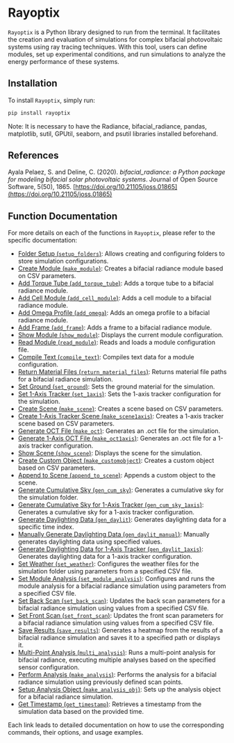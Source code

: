 # Rayoptix

`Rayoptix` is a Python library designed to run from the terminal. It facilitates the creation and evaluation of simulations for complex bifacial photovoltaic systems using ray tracing techniques. With this tool, users can define modules, set up experimental conditions, and run simulations to analyze the energy performance of these systems.

## Installation

To install `Rayoptix`, simply run:

```bash
pip install rayoptix
```
Note: It is necessary to have the Radiance, bifacial_radiance, pandas, matplotlib, sutil, GPUtil, seaborn, and psutil libraries installed beforehand.

## References

Ayala Pelaez, S. and Deline, C. (2020). *bifacial_radiance: a Python package for modeling bifacial solar photovoltaic systems*. Journal of Open Source Software, 5(50), 1865. [https://doi.org/10.21105/joss.01865](https://doi.org/10.21105/joss.01865)

## Function Documentation

For more details on each of the functions in `Rayoptix`, please refer to the specific documentation:

- [Folder Setup (`setup_folders`)](https://github.com/Daval03/CE-114-rayoptix/blob/main/docs/setup_folders.md): Allows creating and configuring folders to store simulation configurations.
- [Create Module (`make_module`)](https://github.com/Daval03/CE-114-rayoptix/blob/main/docs/make_module.md): Creates a bifacial radiance module based on CSV parameters.
- [Add Torque Tube (`add_torque_tube`)](https://github.com/Daval03/CE-114-rayoptix/blob/main/docs/add_torque_tube.md): Adds a torque tube to a bifacial radiance module.
- [Add Cell Module (`add_cell_module`)](https://github.com/Daval03/CE-114-rayoptix/blob/main/docs/add_cell_module.md): Adds a cell module to a bifacial radiance module.
- [Add Omega Profile (`add_omega`)](https://github.com/Daval03/CE-114-rayoptix/blob/main/docs/add_omega.md): Adds an omega profile to a bifacial radiance module.
- [Add Frame (`add_frame`)](https://github.com/Daval03/CE-114-rayoptix/blob/main/docs/add_frame.md): Adds a frame to a bifacial radiance module.
- [Show Module (`show_module`)](https://github.com/Daval03/CE-114-rayoptix/blob/main/docs/show_module.md): Displays the current module configuration.
- [Read Module (`read_module`)](https://github.com/Daval03/CE-114-rayoptix/blob/main/docs/read_module.md): Reads and loads a module configuration file.
- [Compile Text (`compile_text`)](https://github.com/Daval03/CE-114-rayoptix/blob/main/docs/compile_text.md): Compiles text data for a module configuration.
- [Return Material Files (`return_material_files`)](https://github.com/Daval03/CE-114-rayoptix/blob/main/docs/return_material_files.md): Returns material file paths for a bifacial radiance simulation.
- [Set Ground (`set_ground`)](https://github.com/Daval03/CE-114-rayoptix/blob/main/docs/set_ground.md): Sets the ground material for the simulation.
- [Set 1-Axis Tracker (`set_1axis`)](https://github.com/Daval03/CE-114-rayoptix/blob/main/docs/set_1axis.md): Sets the 1-axis tracker configuration for the simulation.
- [Create Scene (`make_scene`)](https://github.com/Daval03/CE-114-rayoptix/blob/main/docs/make_scene.md): Creates a scene based on CSV parameters.
- [Create 1-Axis Tracker Scene (`make_scene1axis`)](https://github.com/Daval03/CE-114-rayoptix/blob/main/docs/make_scene1axis.md): Creates a 1-axis tracker scene based on CSV parameters.
- [Generate OCT File (`make_oct`)](https://github.com/Daval03/CE-114-rayoptix/blob/main/docs/make_oct.md): Generates an .oct file for the simulation.
- [Generate 1-Axis OCT File (`make_oct1axis`)](https://github.com/Daval03/CE-114-rayoptix/blob/main/docs/make_oct1axis.md): Generates an .oct file for a 1-axis tracker configuration.
- [Show Scene (`show_scene`)](https://github.com/Daval03/CE-114-rayoptix/blob/main/docs/show_scene.md): Displays the scene for the simulation.
- [Create Custom Object (`make_customobject`)](https://github.com/Daval03/CE-114-rayoptix/blob/main/docs/make_customobject.md): Creates a custom object based on CSV parameters.
- [Append to Scene (`append_to_scene`)](https://github.com/Daval03/CE-114-rayoptix/blob/main/docs/append_to_scene.md): Appends a custom object to the scene.
- [Generate Cumulative Sky (`gen_cum_sky`)](https://github.com/Daval03/CE-114-rayoptix/blob/main/docs/gen_cum_sky.md): Generates a cumulative sky for the simulation folder.
- [Generate Cumulative Sky for 1-Axis Tracker (`gen_cum_sky_1axis`)](https://github.com/Daval03/CE-114-rayoptix/blob/main/docs/gen_cum_sky_1axis.md): Generates a cumulative sky for a 1-axis tracker configuration.
- [Generate Daylighting Data (`gen_daylit`)](https://github.com/Daval03/CE-114-rayoptix/blob/main/docs/gen_daylit.md): Generates daylighting data for a specific time index.
- [Manually Generate Daylighting Data (`gen_daylit_manual`)](https://github.com/Daval03/CE-114-rayoptix/blob/main/docs/gen_daylit_manual.md): Manually generates daylighting data using specified values.
- [Generate Daylighting Data for 1-Axis Tracker (`gen_daylit_1axis`)](https://github.com/Daval03/CE-114-rayoptix/blob/main/docs/gen_daylit_1axis.md): Generates daylighting data for a 1-axis tracker configuration.
- [Set Weather (`set_weather`)](https://github.com/Daval03/CE-114-rayoptix/blob/main/docs/set_weather.md): Configures the weather files for the simulation folder using parameters from a specified CSV file.
- [Set Module Analysis (`set_module_analysis`)](https://github.com/Daval03/CE-114-rayoptix/blob/main/docs/set_module_analysis.md): Configures and runs the module analysis for a bifacial radiance simulation using parameters from a specified CSV file.
- [Set Back Scan (`set_back_scan`)](https://github.com/Daval03/CE-114-rayoptix/blob/main/docs/set_back_scan.md): Updates the back scan parameters for a bifacial radiance simulation using values from a specified CSV file.
- [Set Front Scan (`set_front_scan`)](https://github.com/Daval03/CE-114-rayoptix/blob/main/docs/set_front_scan.md): Updates the front scan parameters for a bifacial radiance simulation using values from a specified CSV file.
- [Save Results (`save_results`)](https://github.com/Daval03/CE-114-rayoptix/blob/main/docs/save_results.md): Generates a heatmap from the results of a bifacial radiance simulation and saves it to a specified path or displays it.
- [Multi-Point Analysis (`multi_analysis`)](https://github.com/Daval03/CE-114-rayoptix/blob/main/docs/multi_analysis.md): Runs a multi-point analysis for bifacial radiance, executing multiple analyses based on the specified sensor configuration.
- [Perform Analysis (`make_analysis`)](https://github.com/Daval03/CE-114-rayoptix/blob/main/docs/make_analysis.md): Performs the analysis for a bifacial radiance simulation using previously defined scan points.
- [Setup Analysis Object (`make_analysis_obj`)](https://github.com/Daval03/CE-114-rayoptix/blob/main/docs/make_analysis_obj.md): Sets up the analysis object for a bifacial radiance simulation.
- [Get Timestamp (`get_timestamp`)](https://github.com/Daval03/CE-114-rayoptix/blob/main/docs/get_timestamp.md): Retrieves a timestamp from the simulation data based on the provided time.

Each link leads to detailed documentation on how to use the corresponding commands, their options, and usage examples.